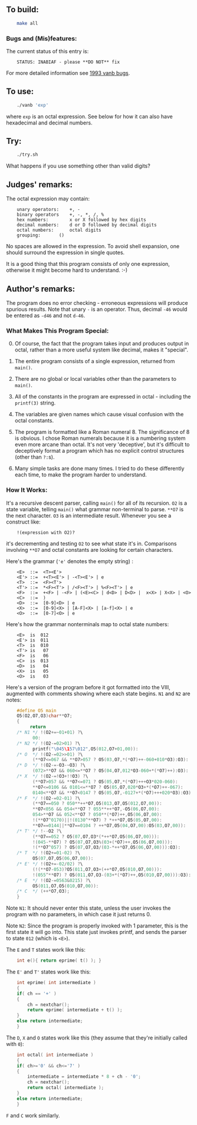 ## To build:

```sh
    make all
```


### Bugs and (Mis)features:

The current status of this entry is:

```
    STATUS: INABIAF - please **DO NOT** fix
```

For more detailed information see [1993 vanb bugs](../../bugs.html#1993_vanb).


## To use:

```sh
    ./vanb 'exp'
```

where `exp` is an octal expression. See below for how it can also have
hexadecimal and decimal numbers.


## Try:

```sh
    ./try.sh
```

What happens if you use something other than valid digits?


## Judges' remarks:

The octal expression may contain:

```
    unary operators:	+, -
    binary operators	+, -, *, /, %
    hex numbers:		x or X followed by hex digits
    decimal numbers:	d or D followed by decimal digits
    octal numbers:		octal digits
    grouping:		()
```

No spaces are allowed in the expression.  To avoid shell expansion,
one should surround the expression in single quotes.

It is a good thing that this program consists of only one
expression, otherwise it might become hard to understand.  :-)


## Author's remarks:

The program does no error checking - erroneous expressions will
produce spurious results. Note that unary `-` is an operator. Thus,
decimal `-46` would be entered as `-d46` and not `d-46`.


### What Makes This Program Special:

0. Of course, the fact that the program takes input and produces output in
octal, rather than a more useful system like decimal, makes it "special".

1. The entire program consists of a single expression, returned from `main()`.

2. There are no global or local variables other than the parameters to `main()`.

3. All of the constants in the program are expressed in octal - including the
`printf(3)` string.

4. The variables are given names which cause visual confusion with the octal
constants.

5. The program is formatted like a Roman numeral 8. The significance of 8 is
obvious. I chose Roman numerals because it is a numbering system even more
arcane than octal. It's not very 'deceptive', but it's difficult to deceptively
format a program which has no explicit control structures (other than `?:`s).

6. Many simple tasks are done many times. I tried to do these differently each
time, to make the program harder to understand.


### How It Works:

It's a recursive descent parser, calling `main()`
for all of its recursion. `O2` is a state variable, telling `main()`
what grammar non-terminal to parse. `**O7` is the next character.
`O3` is an intermediate result. Whenever you see a construct like:

```
    !(expression with O2)?
```

it's decrementing and testing `O2` to see what state it's in. Comparisons
involving `**O7` and octal constants are looking for certain characters.

Here's the grammar (`'e'` denotes the empty string) :


```
    <E>  ::=  <T><E'>
    <E'> ::=  +<T><E'> | -<T><E'> | e
    <T>  ::=  <F><T'>
    <T'> ::=  *<F><T'> | /<F><T'> | %<F><T'> | e
    <F>  ::=  +<F> | -<F> | (<E><C> | d<D> | D<D> |  x<X> | X<X> | <O>
    <C>  ::=  )
    <D>  ::=  [0-9]<D> | e
    <X>  ::=  [0-9]<X> | [A-F]<X> | [a-f]<X> | e
    <O>  ::=  [0-7]<O> | e
```

Here's how the grammar nonterminals map to octal state numbers:

```
    <E>  is  012
    <E'> is  011
    <T>  is  010
    <T'> is   07
    <F>  is   06
    <C>  is  013
    <D>  is   04
    <X>  is   05
    <O>  is   03
```

Here's a version of the program before it got formatted into the VIII,
augmented with comments showing where each state begins. `N1` and `N2` are
notes:

```c
    #define O5 main
    O5(O2,O7,O3)char**O7;
    {
	     return
    /* N1 */ !(O2+=~01+01) ?\
		  00:
    /* N2 */ !(O2-=02>01) ?\
		  printf("\045\157\012",O5(012,O7+01,00)):
    /* O  */ !(O2-=02>>01) ?\
		  (**O7<=067 && **O7>057 ? O5(03,O7,*(*O7)++-060+010*O3):O3):
    /* D  */ !(O2-=-O3-~O3) ?\
		  (072>**O7 && 060<=**O7 ? O5(04,O7,012*O3-060+*(*O7)++):O3):
    /* X  */ !(O2-=!O3+!!O3) ?\
		  (**O7>057 && **O7<=071 ? O5(05,O7,*(*O7)+++O3*020-060):
		  **O7<=0106 && 0101<=**O7 ? O5(05,O7,020*O3+*(*O7)++-067):
		  0140<**O7 && **O7<0147 ? O5(05,O7,-0127+*(*O7)+++020*O3):O3):
    /* F  */ !(O2-=02-01) ?\
		  (**O7==050 ? 050**++*O7,O5(013,O7,O5(012,O7,00)):
		  **O7<056 && 054<**O7 ? 055**++*O7,-O5(06,O7,00):
		  054>**O7 && 052<**O7 ? 050**(*O7)++,O5(06,O7,00):
		  !(**O7^0170)||!(0130^**O7) ? *++*O7,O5(05,O7,00):
		  **O7==0144||**O7==0104 ? ++*O7,O5(04,O7,00):O5(03,O7,00)):
    /* T' */ !--O2 ?\
		  (**O7==052 ? O5(07,O7,O3*(*++*O7,O5(06,O7,00))):
		  !(045-**O7) ? O5(07,O7,O3%(03+(*O7)++,O5(06,O7,00))):
		  !(**O7^057) ? O5(07,O7,O3/(03-*++*O7,O5(06,O7,00))):O3):
    /* T  */ !(O2+=01-02) ?\
		  O5(07,O7,O5(06,O7,00)):
    /* E' */ !(O2+=-02/02) ?\
		  (!(**O7-053)?O5(011,O7,O3+(++*O7,O5(010,O7,00))):
		  !(055^**O7) ? O5(011,O7,O3-(03+*(*O7)++,O5(010,O7,00))):O3):
    /* E  */ !(O2-=0563&0215) ?\
		  O5(011,O7,O5(010,O7,00)):
    /* C  */ (++*O7,O3);
    }
```

Note `N1`: It should never enter this state, unless the user invokes the
program with no parameters, in which case it just returns 0.

Note `N2`: Since the program is properly invoked with 1 parameter, this is
the first state it will go into. This state just invokes
printf, and sends the parser to state `012` (which is `<E>`).

The `E` and `T` states work like this:

```c
    int e(){ return eprime( t() ); }
```


The `E'` and `T'` states work like this:

```c
    int eprime( int intermediate )
    {
	if( ch == '+' )
	{
	    ch = nextchar();
	    return eprime( intermediate + t() );
	}
	else return intermediate;
    }
```

The `D`, `X` and `O` states work like this (they assume that they're initially
called with `0`):

```c
    int octal( int intermediate )
    {
	if( ch>='0' && ch<='7' )
	{
	    intermediate = intermediate * 8 + ch - '0';
	    ch = nextchar();
	    return octal( intermediate );
	}
	else return intermediate;
    }
```

`F` and `C` work similarly.


<!--

    Copyright © 1984-2024 by Landon Curt Noll. All Rights Reserved.

    You are free to share and adapt this file under the terms of this license:

	Creative Commons Attribution-ShareAlike 4.0 International (CC BY-SA 4.0)

    For more information, see:

	https://creativecommons.org/licenses/by-sa/4.0/

-->
